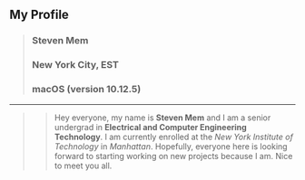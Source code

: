 ## My Profile
> ### Steven Mem
> ### New York City, EST
> ### macOS (version 10.12.5)
---
>> Hey everyone, my name is **Steven Mem** and I am a senior undergrad in **Electrical and Computer Engineering Technology**.
I am currently enrolled at the _New York Institute of Technology_ in *Manhattan*. Hopefully, everyone here is looking forward to starting working on new projects because I am. Nice to meet you all.
